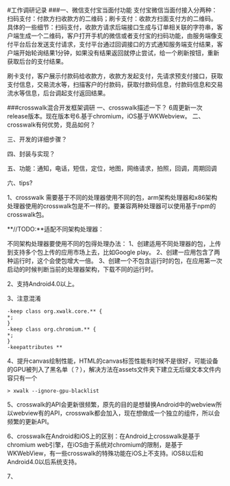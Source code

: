 #工作调研记录
###一、微信支付宝当面付功能
支付宝微信当面付接入分两种：扫码支付：付款方扫收款方的二维码；刷卡支付：收款方扫面支付方的二维码。
具体的一些细节：扫码支付，收款方请求后端接口生成与订单相关联的字符串，客户端生成一个二维码，客户打开手机的微信或者支付宝的扫码功能，由服务端像支付平台后台发送支付请求，支付平台通过回调接口的方式通知服务端支付结果，客户端开始轮询结果1分钟，如果没有结果返回就停止尝试，给一个刷新按钮，重新获取后台的支付结果。

刷卡支付，客户展示付款码给收款方，收款方发起支付，先请求预支付接口，获取支付信息，交易流水等，扫描客户的付款码，获取付款码信息，付款码信息和交易流水等信息，后台调起支付返回结果。

###crosswalk混合开发框架调研
一、crosswalk描述一下？
6周更新一次release版本。现在版本号6.基于chromium，iOS基于WKWebview。
二、crosswalk有何优势，竞品如何？

三、开发的详细步骤？

四、封装与实现？

五、功能：通知，电话，短信，定位，地图，网络请求，拍照，回调，周期回调

六、tips?

1、crosswalk 需要基于不同的处理器使用不同的包，arm架构处理器和x86架构处理器使用的crosswalk包是不一样的。要兼容两种处理器可以使用基于npm的crosswalk包。

**//TODO:**适配不同架构处理器：

不同架构处理器要使用不同的包得处理办法：
1、创建适用不同处理器的包，上传到支持多个包上传的应用市场上去，比如Google play。
2、创建一应用包含了两种运行时，这个会使包增大一倍。
3、创建一个不包含运行时的包，在应用第一次启动的时候判断当前的处理器架构，下载不同的运行时。

2、支持Android4.0以上。

3、注意混淆
	
	-keep class org.xwalk.core.** {
    *;
	}
	-keep class org.chromium.** {
    *;
	}
	-keepattributes **
	
	
4、提升canvas绘制性能，HTML的canvas标签性能有时候不是很好，可能设备的GPU被列入了黑名单（？），解决方法在assets文件夹下建立无后缀文本文件内容只有一个

 	> xwalk --ignore-gpu-blacklist

5、crosswalk的API会更新很频繁，原先的目的是想替换Android中的webview所以webview有的API，crosswalk都会加入，现在想做成一个独立的组件，所以会频繁的更新API。

6、crosswalk在Android和iOS上的区别：在Android上crosswalk是基于chromium web引擎，在iOS由于系统对chromium的限制，是基于WKWebView，有一些crosswalk的特殊功能在iOS上不支持。iOS8以后和Android4.0以后系统支持。

7、
